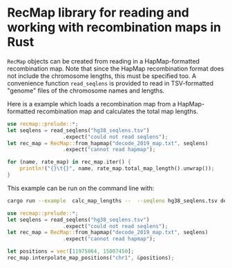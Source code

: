 # RecMap library for reading and working with recombination maps in Rust

`RecMap` objects can be created from reading in a HapMap-formatted 
recombination map. Note that since the HapMap recombination format does
not include the chromosome lengths, this must be specified too.
A convenience function `read_seqlens` is provided to read in TSV-formatted
"genome" files of the chromosome names and lengths.

Here is a example which loads a recombination map from a HapMap-formatted 
recombination map and calculates the total map lengths.

```rust
use recmap::prelude::*;
let seqlens = read_seqlens("hg38_seqlens.tsv")
                  .expect("could not read seqlens");
let rec_map = RecMap::from_hapmap("decode_2019_map.txt", seqlens)
                  .expect("cannot read hapmap");

for (name, rate_map) in rec_map.iter() {
    println!("{}\t{}", name, rate_map.total_map_length().unwrap());
}
```

This example can be run on the command line with:

```bash
cargo run --example  calc_map_lengths --  --seqlens hg38_seqlens.tsv decode_2019_map.txt
```

```rust
use recmap::prelude::*;
let seqlens = read_seqlens("hg38_seqlens.tsv")
                  .expect("could not read seqlens");
let rec_map = RecMap::from_hapmap("decode_2019_map.txt", seqlens)
                  .expect("cannot read hapmap");

let positions = vec![11975064, 15007450];
rec_map.interpolate_map_positions("chr1", &positions);

```

